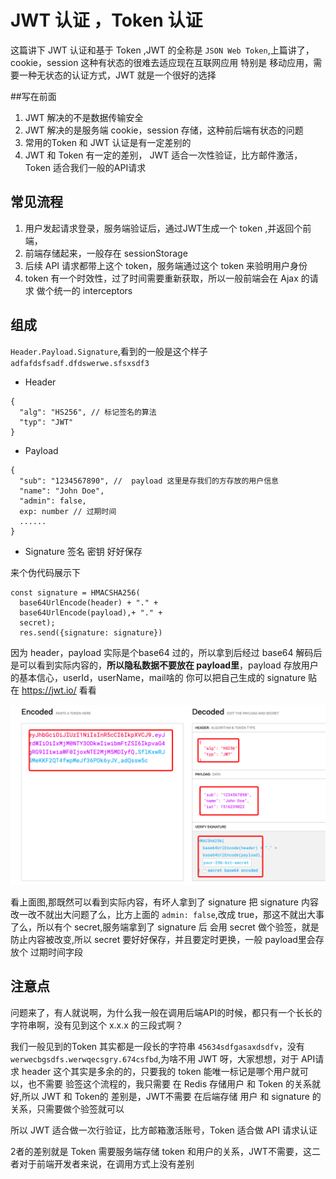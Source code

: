 <!--
 * @Author: hucheng
 * @Date: 2019-09-07 19:47:04
 * @Description: here is des
 -->
# JWT 认证 ，Token 认证

这篇讲下 JWT 认证和基于 Token ,JWT 的全称是 `JSON Web Token`,上篇讲了，cookie，session 这种有状态的很难去适应现在互联网应用
特别是 移动应用，需要一种无状态的认证方式，JWT 就是一个很好的选择

##写在前面
1. JWT 解决的不是数据传输安全
2. JWT 解决的是服务端 cookie，session 存储，这种前后端有状态的问题
3. 常用的Token 和 JWT 认证是有一定差别的
4. JWT 和 Token 有一定的差别， JWT 适合一次性验证，比方邮件激活，Token 适合我们一般的API请求

## 常见流程
1. 用户发起请求登录，服务端验证后，通过JWT生成一个 token ,并返回个前端，
2. 前端存储起来，一般存在 sessionStorage
3. 后续 API 请求都带上这个 token，服务端通过这个 token 来验明用户身份
4. token 有一个时效性，过了时间需要重新获取，所以一般前端会在 Ajax 的请求 做个统一的 interceptors


## 组成
`Header.Payload.Signature`,看到的一般是这个样子 `adfafdsfsadf.dfdswerwe.sfsxsdf3`

- Header
```
{
  "alg": "HS256", // 标记签名的算法
  "typ": "JWT"
}
```
- Payload 

```
{
  "sub": "1234567890", //  payload 这里是存我们的方存放的用户信息
  "name": "John Doe",
  "admin": false,
  exp: number // 过期时间
  ......
}
```
- Signature 签名 
 密钥 好好保存

来个伪代码展示下

```
const signature = HMACSHA256(
  base64UrlEncode(header) + "." +
  base64UrlEncode(payload),+ "." +
  secret);
  res.send({signature: signature})

```
因为 header，payload 实际是个base64 过的，所以拿到后经过 base64 解码后是可以看到实际内容的，**所以隐私数据不要放在 payload里**，payload 存放用户的基本信心，userId，userName，mail啥的
你可以把自己生成的 signature 贴在 https://jwt.io/ 看看

![jwt](../imgs/jwt.png)

看上面图,那既然可以看到实际内容，有坏人拿到了 signature 把 signature 内容改一改不就出大问题了么，比方上面的 `admin: false`,改成 true，那这不就出大事了么，所以有个 secret,服务端拿到了 signature 后 会用 secret 做个验签，就是防止内容被改变,所以 secret 要好好保存，并且要定时更换，一般 payload里会存放个 过期时间字段

## 注意点

问题来了，有人就说啊，为什么我一般在调用后端API的时候，都只有一个长长的字符串啊，没有见到这个 x.x.x 的三段式啊？

我们一般见到的Token 其实都是一段长的字符串 `45634sdfgasaxdsdfv`，没有`werwecbgsdfs.werwqecsgry.674csfbd`,为啥不用 JWT 呀，大家想想，对于 API请求 header 这个其实是多余的的，只要我的 token 能唯一标记是哪个用户就可以，也不需要 验签这个流程的，我只需要 在 Redis 存储用户 和 Token 的关系就好,所以 JWT 和 Token的 差别是，JWT不需要 在后端存储 用户 和 signature 的关系，只需要做个验签就可以

所以 JWT 适合做一次行验证，比方邮箱激活账号，Token 适合做 API 请求认证

2者的差别就是 Token 需要服务端存储 token 和用户的关系，JWT不需要，这二者对于前端开发者来说，在调用方式上没有差别
